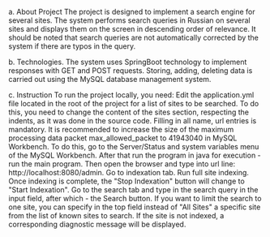 a. About Project
The project is designed to implement a search engine for several sites. The system performs search queries in Russian on several sites and displays them on the screen in descending order of relevance. It should be noted that search queries are not automatically corrected by the system if there are typos in the query.

b. Technologies.
The system uses SpringBoot technology to implement responses with GET and POST requests. Storing, adding, deleting data is carried out using the MySQL database management system.

c. Instruction
To run the project locally, you need:
Edit the application.yml file located in the root of the project for a list of sites to be searched. To do this, you need to change the content of the sites section, respecting the indents, as it was done in the source code. Filling in all name, url entries is mandatory.
It is recommended to increase the size of the maximum processing data packet max_allowed_packet to 41943040 in MySQL Workbench. To do this, go to the Server/Status and system variables menu of the MySQL Workbench.
After that run the program in java for execution - run the main program. Then open the browser and type into url line: http://localhost:8080/admin. Go to indexation tab. Run full site indexing. Once indexing is complete, the "Stop Indexation" button will change to "Start Indexation".
Go to the search tab and type in the search query in the input field, after which - the Search button. If you want to limit the search to one site, you can specify in the top field instead of "All Sites" a specific site from the list of known sites to search. If the site is not indexed, a corresponding diagnostic message will be displayed.